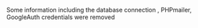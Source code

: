 Some information including the database connection , PHPmailer,  GoogleAuth credentials were removed
 
 
